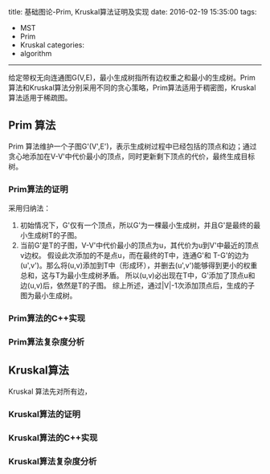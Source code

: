 title: 基础图论-Prim, Kruskal算法证明及实现
date: 2016-02-19 15:35:00
tags: 
- MST
- Prim
- Kruskal
categories:
- algorithm
----
给定带权无向连通图G(V,E)，最小生成树指所有边权重之和最小的生成树。Prim算法和Kruskal算法分别采用不同的贪心策略，Prim算法适用于稠密图，Kruskal算法适用于稀疏图。

## Prim 算法
Prim 算法维护一个子图G'(V',E')，表示生成树过程中已经包括的顶点和边；通过贪心地添加在V-V'中代价最小的顶点，同时更新剩下顶点的代价，最终生成目标树。
### Prim算法的证明
采用归纳法：
1. 初始情况下，G'仅有一个顶点，所以G'为一棵最小生成树，并且G'是最终的最小生成树T的子图。
2. 当前G'是T的子图，V-V'中代价最小的顶点为u，其代价为u到V'中最近的顶点v边权。
假设此次添加的不是点u，而在最终的T中，连通G'和 T-G'的边为(u',v')。那么将(u,v)添加到T中（形成环），并删去(u',v')能够得到更小的权重总和，这与T为最小生成树矛盾。
所以(u,v)必出现在T中，G'添加了顶点u和边(u,v)后，依然是T的子图。
综上所述，通过|V|-1次添加顶点后，生成的子图为最小生成树。
### Prim算法的C++实现
### Prim算法复杂度分析

## Kruskal算法
Kruskal 算法先对所有边，
### Kruskal算法的证明
### Kruskal算法的C++实现
### Kruskal算法复杂度分析